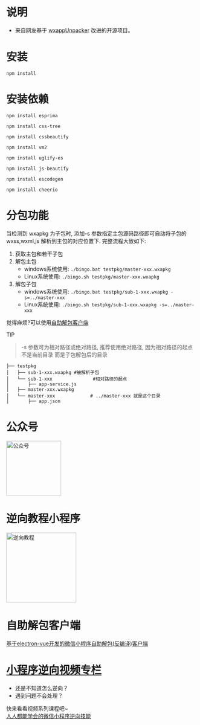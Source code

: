 
# 说明
- 来自网友基于 [wxappUnpacker](https://github.com/qwerty472123/wxappUnpacker "wxappUnpacker") 改进的开源项目。

# 安装
```
npm install
```

# 安装依赖
```
npm install esprima
    
npm install css-tree
    
npm install cssbeautify
    
npm install vm2
    
npm install uglify-es
    
npm install js-beautify

npm install escodegen

npm install cheerio
```

# 分包功能

当检测到 wxapkg 为子包时, 添加-s 参数指定主包源码路径即可自动将子包的 wxss,wxml,js 解析到主包的对应位置下. 完整流程大致如下: 
1. 获取主包和若干子包
2. 解包主包  
    - windows系统使用: `./bingo.bat testpkg/master-xxx.wxapkg`
    - Linux系统使用: `./bingo.sh testpkg/master-xxx.wxapkg`
3. 解包子包  
    - windows系统使用: `./bingo.bat testpkg/sub-1-xxx.wxapkg -s=../master-xxx`
    - Linux系统使用:  `./bingo.sh testpkg/sub-1-xxx.wxapkg -s=../master-xxx`

觉得麻烦?可以使用[自助解包客户端](#自助解包客户端)

TIP
> -s 参数可为相对路径或绝对路径, 推荐使用绝对路径, 因为相对路径的起点不是当前目录 而是子包解包后的目录

```
├── testpkg
│   ├── sub-1-xxx.wxapkg #被解析子包
│   └── sub-1-xxx               #相对路径的起点
│       ├── app-service.js
│   ├── master-xxx.wxapkg
│   └── master-xxx             # ../master-xxx 就是这个目录
│       ├── app.json
```

# 公众号
<img src="geek_road.jpg" alt="公众号" height="145" />  

# 逆向教程小程序
<img src="http://cdn.xuedingmiao.com/nxjc.jpg" alt="逆向教程" height="185" />  

# 自助解包客户端
[基于electron-vue开发的微信小程序自助解包(反编译)客户端](https://github.com/xuedingmiaojun/mp-unpack)

# [小程序逆向视频专栏](https://m.lizhiweike.com/channel2/1037814)
- 还是不知道怎么逆向？
- 遇到问题不会处理？  

快来看看视频系列课程吧~    
[人人都能学会的微信小程序逆向技能](https://m.lizhiweike.com/channel2/1037814)

